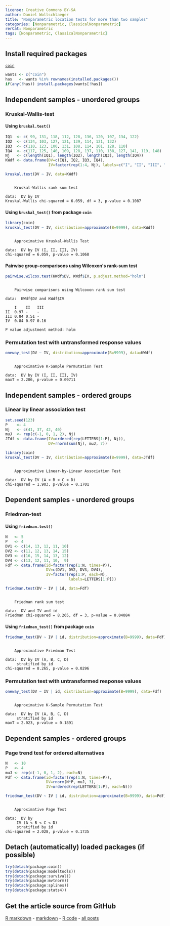 ```yaml
---
license: Creative Commons BY-SA
author: Daniel Wollschlaeger
title: "Nonparametric location tests for more than two samples"
categories: [Nonparametric, ClassicalNonparametric]
rerCat: Nonparametric
tags: [Nonparametric, ClassicalNonparametric]
---
```





Install required packages
-------------------------

[`coin`](http://cran.r-project.org/package=coin)


```r
wants <- c("coin")
has   <- wants %in% rownames(installed.packages())
if(any(!has)) install.packages(wants[!has])
```


Independent samples - unordered groups
-------------------------

### Kruskal-Wallis-test

#### Using `kruskal.test()`


```r
IQ1  <- c( 99, 131, 118, 112, 128, 136, 120, 107, 134, 122)
IQ2  <- c(134, 103, 127, 121, 139, 114, 121, 132)
IQ3  <- c(110, 123, 100, 131, 108, 114, 101, 128, 110)
IQ4  <- c(117, 125, 140, 109, 128, 137, 110, 138, 127, 141, 119, 148)
Nj   <- c(length(IQ1), length(IQ2), length(IQ3), length(IQ4))
KWdf <- data.frame(DV=c(IQ1, IQ2, IQ3, IQ4),
                   IV=factor(rep(1:4, Nj), labels=c("I", "II", "III", "IV")))
```



```r
kruskal.test(DV ~ IV, data=KWdf)
```

```

	Kruskal-Wallis rank sum test

data:  DV by IV 
Kruskal-Wallis chi-squared = 6.059, df = 3, p-value = 0.1087
```


#### Using `kruskal_test()` from package `coin`


```r
library(coin)
kruskal_test(DV ~ IV, distribution=approximate(B=9999), data=KWdf)
```

```

	Approximative Kruskal-Wallis Test

data:  DV by IV (I, II, III, IV) 
chi-squared = 6.059, p-value = 0.1068
```


#### Pairwise group-comparisons using Wilcoxon's rank-sum test


```r
pairwise.wilcox.test(KWdf$DV, KWdf$IV, p.adjust.method="holm")
```

```

	Pairwise comparisons using Wilcoxon rank sum test 

data:  KWdf$DV and KWdf$IV 

    I    II   III 
II  0.97 -    -   
III 0.84 0.51 -   
IV  0.84 0.97 0.16

P value adjustment method: holm 
```


### Permutation test with untransformed response values


```r
oneway_test(DV ~ IV, distribution=approximate(B=9999), data=KWdf)
```

```

	Approximative K-Sample Permutation Test

data:  DV by IV (I, II, III, IV) 
maxT = 2.206, p-value = 0.09711
```


Independent samples - ordered groups
------------------------------------

### Linear by linear association test


```r
set.seed(123)
P    <- 4
Nj   <- c(41, 37, 42, 40)
muJ  <- rep(c(-1, 0, 1, 2), Nj)
JTdf <- data.frame(IV=ordered(rep(LETTERS[1:P], Nj)),
                   DV=rnorm(sum(Nj), muJ, 7))
```



```r
library(coin)
kruskal_test(DV ~ IV, distribution=approximate(B=9999), data=JTdf)
```

```

	Approximative Linear-by-Linear Association Test

data:  DV by IV (A < B < C < D) 
chi-squared = 1.903, p-value = 0.1701
```


Dependent samples - unordered groups
-------------------------

### Friedman-test

#### Using `friedman.test()`


```r
N   <- 5
P   <- 4
DV1 <- c(14, 13, 12, 11, 10)
DV2 <- c(11, 12, 13, 14, 15)
DV3 <- c(16, 15, 14, 13, 12)
DV4 <- c(13, 12, 11, 10,  9)
Fdf <- data.frame(id=factor(rep(1:N, times=P)),
                  DV=c(DV1, DV2, DV3, DV4),
                  IV=factor(rep(1:P, each=N),
                            labels=LETTERS[1:P]))
```



```r
friedman.test(DV ~ IV | id, data=Fdf)
```

```

	Friedman rank sum test

data:  DV and IV and id 
Friedman chi-squared = 8.265, df = 3, p-value = 0.04084
```


#### Using `friedman_test()` from package `coin`


```r
friedman_test(DV ~ IV | id, distribution=approximate(B=9999), data=Fdf)
```

```

	Approximative Friedman Test

data:  DV by IV (A, B, C, D) 
	 stratified by id 
chi-squared = 8.265, p-value = 0.0296
```


### Permutation test with untransformed response values


```r
oneway_test(DV ~ IV | id, distribution=approximate(B=9999), data=Fdf)
```

```

	Approximative K-Sample Permutation Test

data:  DV by IV (A, B, C, D) 
	 stratified by id 
maxT = 2.023, p-value = 0.1891
```


Dependent samples - ordered groups
-------------------------

### Page trend test for ordered alternatives


```r
N   <- 10
P   <- 4
muJ <- rep(c(-1, 0, 1, 2), each=N)
Pdf <- data.frame(id=factor(rep(1:N, times=P)),
                  DV=rnorm(N*P, muJ, 3),
                  IV=ordered(rep(LETTERS[1:P], each=N)))
```



```r
friedman_test(DV ~ IV | id, distribution=approximate(B=9999), data=Pdf)
```

```

	Approximative Page Test

data:  DV by
	 IV (A < B < C < D) 
	 stratified by id 
chi-squared = 2.028, p-value = 0.1735
```


Detach (automatically) loaded packages (if possible)
-------------------------


```r
try(detach(package:coin))
try(detach(package:modeltools))
try(detach(package:survival))
try(detach(package:mvtnorm))
try(detach(package:splines))
try(detach(package:stats4))
```


Get the article source from GitHub
----------------------------------------------

[R markdown](https://github.com/dwoll/RExRepos/raw/master/Rmd/npKruskalFriedman.Rmd) - [markdown](https://github.com/dwoll/RExRepos/raw/master/md/npKruskalFriedman.md) - [R code](https://github.com/dwoll/RExRepos/raw/master/R/npKruskalFriedman.R) - [all posts](https://github.com/dwoll/RExRepos/)
